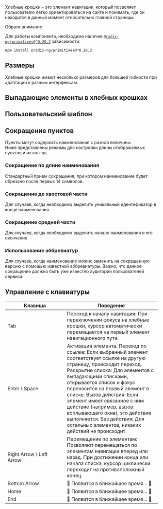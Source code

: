 Хлебные крошки – это элемент навигации, который позволяет пользователю легко ориентироваться на сайте и понимать, где он находится в данный момент относительно главной страницы.

<div class="kbq-callout kbq-callout_theme">
<div class="kbq-callout__header">Обрати внимание</div>
<div class="kbq-callout__content kbq-docs-element-last-child-margin-bottom-0">

Для работы компонента, необходимо наличие [`@radix-ng/primitives@^0.20.2`](https://github.com/radix-ng/primitives/tree/primitives%400.20.2) зависимости:

```bash
npm install @radix-ng/primitives@^0.20.2
```

</div>
</div>

<!-- example(breadcrumbs-overview) -->

## Размеры

Хлебные крошки имеют несколько размеров для большей гибкости при адаптации к разным интерфейсам.

<!-- example(breadcrumbs-size) -->

## Выпадающие элементы в хлебных крошках

<!-- example(breadcrumbs-dropdown) -->

## Пользовательский шаблон

<!-- example(breadcrumbs-custom-template) -->

## Сокращение пунктов

Пункты могут содержать наименования с разной величины. <br/>
Ниже представлены режимы для настройки длины отображаемых пунктов и их кол-ва.

### Сокращение по длине наименования

Стандартный прием сокращения, при котором наименование будет обрезано после первых 14 символов.

<!-- example(breadcrumbs-truncate-head-items) -->

### Сокращение до хвостовой части

Для случаев, когда необходимо выделить уникальный идентификатор в конце наименования

<!-- example(breadcrumbs-truncate-tail-items) -->

### Сокращение средней части

Для случаев, когда необходимо выделить начало наименования и его окончание.

<!-- example(breadcrumbs-truncate-center-items) -->

### Использование аббревиатур

Для случаев, когда наименование можно заменить на сокращенную версию с помощью известной аббревиатуры. Важно, что данное сокращение должно быть уже известно аудитории пользователей сервиса.

<!-- example(breadcrumbs-truncate-by-abbrev-items) -->

## Управление с клавиатуры

| <div style="min-width: 180px;">Клавиша</div>                                                     | Поведение                                                                                                                                                                                                                                                                                                                                                                                                                                               |
| ------------------------------------------------------------------------------------------------ | ------------------------------------------------------------------------------------------------------------------------------------------------------------------------------------------------------------------------------------------------------------------------------------------------------------------------------------------------------------------------------------------------------------------------------------------------------- |
| <span class="hot-key-button">Tab</span>                                                          | Переход к началу навигации: При переключении фокуса на хлебные крошки, курсор автоматически перемещается на первый элемент навигационного пути.                                                                                                                                                                                                                                                                                                         |
| <span class="hot-key-button">Enter</span> \ <span class="hot-key-button">Space</span>            | Активация элемента. Переход по ссылке: Если выбранный элемент соответствует ссылке на другую страницу, происходит переход. Раскрытие списка: Для элементов с выпадающими списками, открывается список и фокус переносится на первый элемент в списке. Вызов действия: Если элемент имеет связанное с ним действие (например, вызов всплывающего окна), это действие выполняется. Без действия: Для остальных элементов, никаких действий не происходит. |
| <span class="hot-key-button">Right Arrow</span> \ <span class="hot-key-button">Left Arrow</span> | Перемещение по элементам: Позволяют перемещаться по элементам навигации вперед или назад. При достижении конца или начала списка, курсор циклически переходит на противоположный конец.                                                                                                                                                                                                                                                                 |
| <span class="hot-key-button">Bottom Arrow</span>                                                 | 🚧 Появится в ближайшее время... 🚧                                                                                                                                                                                                                                                                                                                                                                                                                     |
| <span class="hot-key-button">Home</span>                                                         | 🚧 Появится в ближайшее время... 🚧                                                                                                                                                                                                                                                                                                                                                                                                                     |
| <span class="hot-key-button">End</span>                                                          | 🚧 Появится в ближайшее время... 🚧                                                                                                                                                                                                                                                                                                                                                                                                                     |
